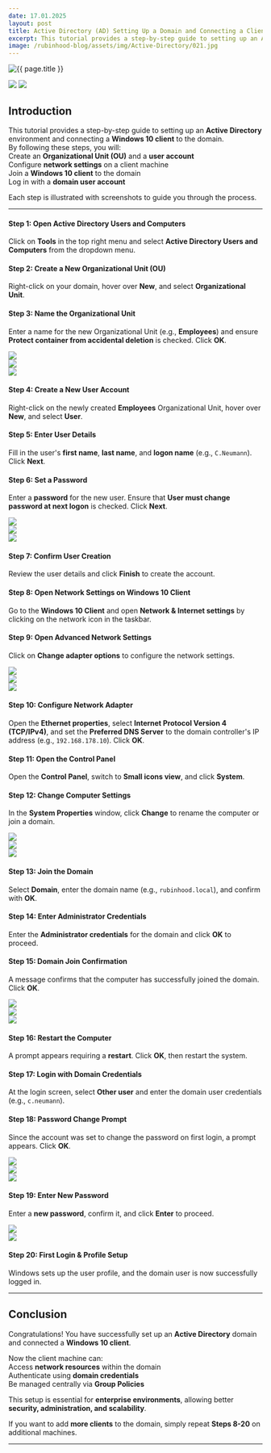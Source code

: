 ```yaml
---
date: 17.01.2025
layout: post
title: Active Directory (AD) Setting Up a Domain and Connecting a Client 
excerpt: This tutorial provides a step-by-step guide to setting up an Active Directory environment and connecting a Windows 10 client to the domain.
image: /rubinhood-blog/assets/img/Active-Directory/021.jpg
---
```


<img src="{{ page.image }}" alt="{{ page.title }}" loading="lazy">

![](/rubinhood-blog/assets/img/Active-Directory/021.jpg)
![](/rubinhood-blog/assets/img/Active-Directory/022.jpg)

## Introduction  
This tutorial provides a step-by-step guide to setting up an **Active Directory** environment and connecting a **Windows 10 client** to the domain.  
By following these steps, you will:  
Create an **Organizational Unit (OU)** and a **user account**  
Configure **network settings** on a client machine  
Join a **Windows 10 client** to the domain  
Log in with a **domain user account**  

Each step is illustrated with screenshots to guide you through the process.

---

#### Step 1: Open **Active Directory Users and Computers**  
Click on **Tools** in the top right menu and select **Active Directory Users and Computers** from the dropdown menu.
#### Step 2: Create a New **Organizational Unit (OU)**  
Right-click on your domain, hover over **New**, and select **Organizational Unit**.
#### Step 3: Name the Organizational Unit  
Enter a name for the new Organizational Unit (e.g., **Employees**) and ensure **Protect container from accidental deletion** is checked. Click **OK**.  

![](/rubinhood-blog/assets/img/Active-Directory/001.jpg)  
![](/rubinhood-blog/assets/img/Active-Directory/002.jpg)  
![](/rubinhood-blog/assets/img/Active-Directory/003.jpg)  

#### Step 4: Create a New User Account  
Right-click on the newly created **Employees** Organizational Unit, hover over **New**, and select **User**.
#### Step 5: Enter User Details  
Fill in the user's **first name**, **last name**, and **logon name** (e.g., `C.Neumann`). Click **Next**.
#### Step 6: Set a Password  
Enter a **password** for the new user. Ensure that **User must change password at next logon** is checked. Click **Next**.  

![](/rubinhood-blog/assets/img/Active-Directory/004.jpg)  
![](/rubinhood-blog/assets/img/Active-Directory/005.jpg)  
![](/rubinhood-blog/assets/img/Active-Directory/006.jpg)  

#### Step 7: Confirm User Creation  
Review the user details and click **Finish** to create the account.
#### Step 8: Open Network Settings on Windows 10 Client  
Go to the **Windows 10 Client** and open **Network & Internet settings** by clicking on the network icon in the taskbar.
#### Step 9: Open Advanced Network Settings  
Click on **Change adapter options** to configure the network settings.  

![](/rubinhood-blog/assets/img/Active-Directory/007.jpg)  
![](/rubinhood-blog/assets/img/Active-Directory/008.jpg)  
![](/rubinhood-blog/assets/img/Active-Directory/009.jpg) 

#### Step 10: Configure Network Adapter  
Open the **Ethernet properties**, select **Internet Protocol Version 4 (TCP/IPv4)**, and set the **Preferred DNS Server** to the domain controller's IP address (e.g., `192.168.178.10`). Click **OK**.
#### Step 11: Open the Control Panel  
Open the **Control Panel**, switch to **Small icons view**, and click **System**.
#### Step 12: Change Computer Settings  
In the **System Properties** window, click **Change** to rename the computer or join a domain.  

![](/rubinhood-blog/assets/img/Active-Directory/010.jpg)  
![](/rubinhood-blog/assets/img/Active-Directory/011.jpg)  
![](/rubinhood-blog/assets/img/Active-Directory/012.jpg)

#### Step 13: Join the Domain  
Select **Domain**, enter the domain name (e.g., `rubinhood.local`), and confirm with **OK**.
#### Step 14: Enter Administrator Credentials  
Enter the **Administrator credentials** for the domain and click **OK** to proceed.
#### Step 15: Domain Join Confirmation  
A message confirms that the computer has successfully joined the domain. Click **OK**.  

![](/rubinhood-blog/assets/img/Active-Directory/013.jpg)  
![](/rubinhood-blog/assets/img/Active-Directory/014.jpg)  
![](/rubinhood-blog/assets/img/Active-Directory/015.jpg)  

#### Step 16: Restart the Computer  
A prompt appears requiring a **restart**. Click **OK**, then restart the system.
#### Step 17: Login with Domain Credentials  
At the login screen, select **Other user** and enter the domain user credentials (e.g., `c.neumann`).
#### Step 18: Password Change Prompt  
Since the account was set to change the password on first login, a prompt appears. Click **OK**.  

![](/rubinhood-blog/assets/img/Active-Directory/016.jpg)  
![](/rubinhood-blog/assets/img/Active-Directory/017.jpg)  
![](/rubinhood-blog/assets/img/Active-Directory/018.jpg) 

#### Step 19: Enter New Password  
Enter a **new password**, confirm it, and click **Enter** to proceed.

![](/rubinhood-blog/assets/img/Active-Directory/019.jpg)  
![](/rubinhood-blog/assets/img/Active-Directory/020.jpg)  
#### Step 20: First Login & Profile Setup  
Windows sets up the user profile, and the domain user is now successfully logged in.  

---

## Conclusion  
Congratulations! You have successfully set up an **Active Directory** domain and connected a **Windows 10 client**.  

Now the client machine can:  
Access **network resources** within the domain  
Authenticate using **domain credentials**  
Be managed centrally via **Group Policies**  

This setup is essential for **enterprise environments**, allowing better **security, administration, and scalability**.  

If you want to add **more clients** to the domain, simply repeat **Steps 8-20** on additional machines.  


---
